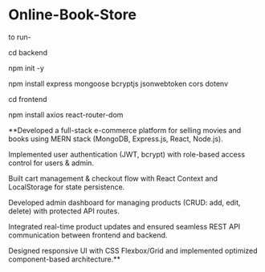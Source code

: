 # Online-Book-Store

to run-

cd backend

npm init -y

npm install express mongoose bcryptjs jsonwebtoken cors dotenv



cd frontend

npm install axios react-router-dom


**Developed a full-stack e-commerce platform for selling movies and books using MERN stack (MongoDB, Express.js, React, Node.js).

Implemented user authentication (JWT, bcrypt) with role-based access control for users & admin.

Built cart management & checkout flow with React Context and LocalStorage for state persistence.

Developed admin dashboard for managing products (CRUD: add, edit, delete) with protected API routes.

Integrated real-time product updates and ensured seamless REST API communication between frontend and backend.

Designed responsive UI with CSS Flexbox/Grid and implemented optimized component-based architecture.**


